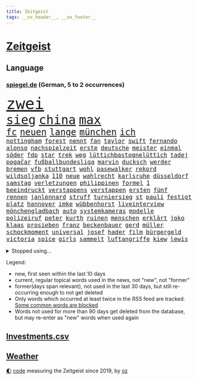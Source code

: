```yaml
---
title: Zeitgeist
tags: __no_header__, __no_footer__
---
```


# [Zeitgeist](https://oliz.io/zeitgeist/)

## Language

<h3><a href="https://www.spiegel.de" target="_blank">spiegel.de</a> (German, 5 to 2 occurrences)</h3>
<p style="font-family:monospace">
<span style="font-size:32pt"><a href="news_links.html#zwei" class="current">zwei</a></span>
<br>
<span style="font-size:25pt"><a href="news_links.html#sieg" class="current">sieg</a></span>
<span style="font-size:25pt"><a href="news_links.html#china" class="current">china</a></span>
<span style="font-size:25pt"><a href="news_links.html#max" class="current">max</a></span>
<br>
<span style="font-size:18pt"><a href="news_links.html#fc" class="current">fc</a></span>
<span style="font-size:18pt"><a href="news_links.html#neuen" class="current">neuen</a></span>
<span style="font-size:18pt"><a href="news_links.html#lange" class="current">lange</a></span>
<span style="font-size:18pt"><a href="news_links.html#münchen" class="current">münchen</a></span>
<span style="font-size:18pt"><a href="news_links.html#ich" class="current">ich</a></span>
<br>
<span style="font-size:12pt"><a href="news_links.html#nottingham" class="new">nottingham</a></span>
<span style="font-size:12pt"><a href="news_links.html#forest" class="new">forest</a></span>
<span style="font-size:12pt"><a href="news_links.html#nennt" class="current">nennt</a></span>
<span style="font-size:12pt"><a href="news_links.html#fan" class="current">fan</a></span>
<span style="font-size:12pt"><a href="news_links.html#taylor" class="current">taylor</a></span>
<span style="font-size:12pt"><a href="news_links.html#swift" class="current">swift</a></span>
<span style="font-size:12pt"><a href="news_links.html#fernando" class="new">fernando</a></span>
<span style="font-size:12pt"><a href="news_links.html#alonso" class="current">alonso</a></span>
<span style="font-size:12pt"><a href="news_links.html#nachspielzeit" class="current">nachspielzeit</a></span>
<span style="font-size:12pt"><a href="news_links.html#erste" class="current">erste</a></span>
<span style="font-size:12pt"><a href="news_links.html#deutsche" class="current">deutsche</a></span>
<span style="font-size:12pt"><a href="news_links.html#meister" class="current">meister</a></span>
<span style="font-size:12pt"><a href="news_links.html#einmal" class="current">einmal</a></span>
<span style="font-size:12pt"><a href="news_links.html#söder" class="current">söder</a></span>
<span style="font-size:12pt"><a href="news_links.html#fdp" class="current">fdp</a></span>
<span style="font-size:12pt"><a href="news_links.html#star" class="current">star</a></span>
<span style="font-size:12pt"><a href="news_links.html#trek" class="current">trek</a></span>
<span style="font-size:12pt"><a href="news_links.html#weg" class="current">weg</a></span>
<span style="font-size:12pt"><a href="news_links.html#lüttichbastognelüttich" class="new">lüttichbastognelüttich</a></span>
<span style="font-size:12pt"><a href="news_links.html#tadej" class="current">tadej</a></span>
<span style="font-size:12pt"><a href="news_links.html#pogačar" class="current">pogačar</a></span>
<span style="font-size:12pt"><a href="news_links.html#fußballbundesliga" class="current">fußballbundesliga</a></span>
<span style="font-size:12pt"><a href="news_links.html#marvin" class="new">marvin</a></span>
<span style="font-size:12pt"><a href="news_links.html#ducksch" class="new">ducksch</a></span>
<span style="font-size:12pt"><a href="news_links.html#werder" class="current">werder</a></span>
<span style="font-size:12pt"><a href="news_links.html#bremen" class="current">bremen</a></span>
<span style="font-size:12pt"><a href="news_links.html#vfb" class="current">vfb</a></span>
<span style="font-size:12pt"><a href="news_links.html#stuttgart" class="current">stuttgart</a></span>
<span style="font-size:12pt"><a href="news_links.html#wohl" class="current">wohl</a></span>
<span style="font-size:12pt"><a href="news_links.html#pasewalker" class="new">pasewalker</a></span>
<span style="font-size:12pt"><a href="news_links.html#rekord" class="current">rekord</a></span>
<span style="font-size:12pt"><a href="news_links.html#wildsoljanka" class="new">wildsoljanka</a></span>
<span style="font-size:12pt"><a href="news_links.html#110" class="current">110</a></span>
<span style="font-size:12pt"><a href="news_links.html#neue" class="current">neue</a></span>
<span style="font-size:12pt"><a href="news_links.html#wahlrecht" class="new">wahlrecht</a></span>
<span style="font-size:12pt"><a href="news_links.html#karlsruhe" class="current">karlsruhe</a></span>
<span style="font-size:12pt"><a href="news_links.html#düsseldorf" class="current">düsseldorf</a></span>
<span style="font-size:12pt"><a href="news_links.html#samstag" class="current">samstag</a></span>
<span style="font-size:12pt"><a href="news_links.html#verletzungen" class="current">verletzungen</a></span>
<span style="font-size:12pt"><a href="news_links.html#philippinen" class="current">philippinen</a></span>
<span style="font-size:12pt"><a href="news_links.html#formel" class="current">formel</a></span>
<span style="font-size:12pt"><a href="news_links.html#1" class="current">1</a></span>
<span style="font-size:12pt"><a href="news_links.html#beeindruckt" class="current">beeindruckt</a></span>
<span style="font-size:12pt"><a href="news_links.html#verstappens" class="new">verstappens</a></span>
<span style="font-size:12pt"><a href="news_links.html#verstappen" class="current">verstappen</a></span>
<span style="font-size:12pt"><a href="news_links.html#ersten" class="current">ersten</a></span>
<span style="font-size:12pt"><a href="news_links.html#fünf" class="current">fünf</a></span>
<span style="font-size:12pt"><a href="news_links.html#rennen" class="current">rennen</a></span>
<span style="font-size:12pt"><a href="news_links.html#janlennard" class="new">janlennard</a></span>
<span style="font-size:12pt"><a href="news_links.html#struff" class="new">struff</a></span>
<span style="font-size:12pt"><a href="news_links.html#turniersieg" class="current">turniersieg</a></span>
<span style="font-size:12pt"><a href="news_links.html#st" class="current">st</a></span>
<span style="font-size:12pt"><a href="news_links.html#pauli" class="current">pauli</a></span>
<span style="font-size:12pt"><a href="news_links.html#festigt" class="new">festigt</a></span>
<span style="font-size:12pt"><a href="news_links.html#platz" class="current">platz</a></span>
<span style="font-size:12pt"><a href="news_links.html#hannover" class="current">hannover</a></span>
<span style="font-size:12pt"><a href="news_links.html#imke" class="new">imke</a></span>
<span style="font-size:12pt"><a href="news_links.html#wübbenhorst" class="new">wübbenhorst</a></span>
<span style="font-size:12pt"><a href="news_links.html#liveinterview" class="new">liveinterview</a></span>
<span style="font-size:12pt"><a href="news_links.html#mönchengladbach" class="current">mönchengladbach</a></span>
<span style="font-size:12pt"><a href="news_links.html#auto" class="current">auto</a></span>
<span style="font-size:12pt"><a href="news_links.html#systemkameras" class="new">systemkameras</a></span>
<span style="font-size:12pt"><a href="news_links.html#modelle" class="current">modelle</a></span>
<span style="font-size:12pt"><a href="news_links.html#polizeiruf" class="current">polizeiruf</a></span>
<span style="font-size:12pt"><a href="news_links.html#peter" class="current">peter</a></span>
<span style="font-size:12pt"><a href="news_links.html#kurth" class="current">kurth</a></span>
<span style="font-size:12pt"><a href="news_links.html#ruinen" class="current">ruinen</a></span>
<span style="font-size:12pt"><a href="news_links.html#menschen" class="current">menschen</a></span>
<span style="font-size:12pt"><a href="news_links.html#erklärt" class="current">erklärt</a></span>
<span style="font-size:12pt"><a href="news_links.html#joko" class="new">joko</a></span>
<span style="font-size:12pt"><a href="news_links.html#klaas" class="current">klaas</a></span>
<span style="font-size:12pt"><a href="news_links.html#prosieben" class="current">prosieben</a></span>
<span style="font-size:12pt"><a href="news_links.html#franz" class="current">franz</a></span>
<span style="font-size:12pt"><a href="news_links.html#beckenbauer" class="current">beckenbauer</a></span>
<span style="font-size:12pt"><a href="news_links.html#gerd" class="current">gerd</a></span>
<span style="font-size:12pt"><a href="news_links.html#müller" class="current">müller</a></span>
<span style="font-size:12pt"><a href="news_links.html#schockmoment" class="new">schockmoment</a></span>
<span style="font-size:12pt"><a href="news_links.html#universal" class="current">universal</a></span>
<span style="font-size:12pt"><a href="news_links.html#josef" class="current">josef</a></span>
<span style="font-size:12pt"><a href="news_links.html#hader" class="new">hader</a></span>
<span style="font-size:12pt"><a href="news_links.html#film" class="current">film</a></span>
<span style="font-size:12pt"><a href="news_links.html#bürgergeld" class="current">bürgergeld</a></span>
<span style="font-size:12pt"><a href="news_links.html#victoria" class="current">victoria</a></span>
<span style="font-size:12pt"><a href="news_links.html#spice" class="current">spice</a></span>
<span style="font-size:12pt"><a href="news_links.html#girls" class="current">girls</a></span>
<span style="font-size:12pt"><a href="news_links.html#sammelt" class="current">sammelt</a></span>
<span style="font-size:12pt"><a href="news_links.html#luftangriffe" class="current">luftangriffe</a></span>
<span style="font-size:12pt"><a href="news_links.html#kiew" class="current">kiew</a></span>
<span style="font-size:12pt"><a href="news_links.html#lewis" class="current">lewis</a></span>
</p>
<details>
<summary>Stopped using...</summary>
<p class="former" style="font-size:12pt">
draußen(1277) normal(1277) protestiert(1277) schwedische(1277) coronavirus(1276) klima(1276) nein(1276) wehrt(1276) aussage(1275) coronakrise(1275) energien(1275) entschuldigt(1275) gewählt(1274) infektionen(1274) solidarität(1274) weltkrieg(1274) ausschreitungen(1273) erwägt(1273) vermehrt(1273) zahlreichen(1273) 26(1272) kohle(1272) teilnehmer(1272) übergriffe(1272) 50000(1271) covid(1271) jedem(1271) kennen(1271) pflege(1271) ruf(1271) verschieben(1271) verweigert(1271) 5(1270) entlastet(1270) flugzeuge(1270) gehalten(1270) jagd(1270) politisch(1270) prüft(1270) radikal(1270) drehen(1269) führerschein(1269) ifoinstitut(1269) parteichef(1269) sicherte(1269) ton(1269) vertrauen(1269) babys(1268) befürchten(1268) belarussische(1268) beschäftigte(1268) wechseln(1268) arbeitnehmer(1267) aufnehmen(1267) europäer(1267) fließt(1267) kanzleramt(1267) missbraucht(1267) berg(1266) fliehen(1266) erinnern(1265) erkrankt(1264) medikamente(1264) sache(1264) länge(1263) militärs(1263) wies(1263) 32(1262) bewährungsstrafe(1262) kim(1262) australische(1261) distanziert(1261) mieten(1261) rat(1261) wiederholt(1260) demokratische(1259) wirtschaftsministerium(1259) aufgegeben(1258) fortgesetzt(1258) nachfrage(1257) stadion(1256) brutal(1255) einschränkungen(1255) harten(1254) mission(1254) ökonomen(1252) außerhalb(1251) bestmarke(1251) sitzung(1251) 1000(1250) entschuldigung(1249) hinten(1249) bisherigen(1248) münster(1248) pfund(1248) heftiger(1247) rollt(1247) aufhalten(1246) konferenz(1245) kräfte(1245) verhandeln(1245) ähnlich(1245) händler(1244) entscheidet(1243) klasse(1237) dutzend(1234) katharina(1233) zeigten(1233) dauert(1231) günther(1229) verdoppelt(1222) sammeln(1214) rakete(1212) ungewöhnlichen(1210) heidelberg(1189) dankt(1187) umbau(1173) 95(1168) zustimmen(1166) belästigung(1141) investor(1098) long(1093) rumänien(1087) enthalten(1086) verlag(1086) geehrt(1074) klimaaktivisten(1070) jahresende(1029) fachkräftemangel(1020) lebensmitteln(1008) kroatien(1007) wellen(980) 120(966) schwarz(966) umkämpften(965) musks(957) exil(954) dax(945) moderner(943) gefiel(934) hawaii(933) nfl(919) bekräftigt(912) eingeführt(909) regierungschefin(900) schülerin(882) verteidiger(881) rande(867) erwiesen(842) öffentlichrechtlichen(836) bat(830) symbol(824) geschah(822) ben(820) inhalte(817) zusammenhalt(817) verringern(816) hinzu(814) verschwinden(812) schwieriger(811) soldat(809) streiken(796) herausgefunden(787) oppositionellen(777) brüder(775) samt(773) jennifer(768) zugenommen(762) schneiden(760) erneuerbare(756) langsam(750) patrick(743) ungewiss(743) besetzten(736) heiß(705) aufeinander(698) unterlag(696) gefällt(688) exuspräsident(684) japanische(678) belegt(673) kühnert(673) besseren(667) sexuell(667) mitarbeitende(666) profi(653) grün(651) spitzt(651) ängste(646) 27jährige(637) stören(633) verträge(625) werben(602) traten(599) strenge(594) bach(593) boni(578) machtmissbrauch(570) kollege(562) pjöngjang(540) staatsanwalt(540) urteilt(539) razzien(533) karriereberaterin(532) fraktionschef(526) schwarzer(526) umfassende(526) überzeugte(521) spacex(515) geschmack(514) spielzeug(514) äußerung(510) ig(509) metall(509) gesprengt(505) singt(505) unerlaubt(501) finanzaufsicht(496) lauter(489) jong(486) un(486) machtkampf(485) gekündigt(480) marcel(478) manipulierte(474) opfers(473) größeren(471) mag(463) rekordhoch(462) day(460) nizza(460) erfährt(458) emotionale(452) 18jähriger(451) interessante(451) prozesse(448) geschadet(446) ausstand(443) gedenken(443) junta(438) bewahren(437) alcaraz(436) jene(436) übungen(435) erneuter(431) 52(430) nicolas(429) technologie(428) weimar(427) eskalierte(426) wahlsieger(415) verzögerung(414) vorwurfs(414) geschnappt(410) 150000(408) menschliche(406) niger(404) duisburg(394) gestreikt(394) 30000(391) eingeladen(388) laden(388) gesprächen(386) atomwaffen(384) optionen(383) begangen(382) denkmal(380) beschreiben(377) w(377) errichten(375) bundesligist(371) heimlich(371) beides(369) hauseigentümer(369) wiedergewählt(369) länderspiele(368) 88(367) gekürt(367) linkspartei(367) arten(366) portal(366) 13jährige(364) schnellere(364) lebenden(360) solar(356) behaupten(355) stuft(355) verlobt(354) amtsinhaber(349) ost(347) konkret(346) zeitung(345) ikone(343) eingeschlagen(342) usamerikanische(340) fühlte(339) chicago(338) berühmtesten(333) miese(333) radikalisierung(331) schief(330) gegnern(329) unterbrochen(329) kretschmer(324) protestierten(322) neuwahlen(319) drogenhandel(315) vorgenommen(315) angelegt(311) einwanderung(309) jüdischer(307) partien(307) gestrandet(306) henry(305) blockierte(303) objekte(300) familienvater(296) schlucht(296) abschaffen(295) bundesarbeitsgericht(294) herkunft(294) missstände(293) errichtet(292) zwanzig(289) sanieren(287) vorbilder(286) philosoph(285) plattformen(285) telefon(285) zügen(285) gündoğan(284) i̇lkay(284) drückt(282) fernwärme(282) weltspitze(281) berufen(280) gleichermaßen(279) schleppend(279) massiver(278) werner(278) präsidentenwahl(277) ausreichend(273) burger(273) soziologe(273) effizienter(272) ehre(272) verlief(272) abu(267) rekonstruiert(267) vertrauter(267) blumen(264) luka(264) marokko(260) perfide(260) postbank(259) seele(259) zwölfjährige(259) bodensee(258) heim(258) iphone(256) klassische(256) andré(255) atlanta(255) beigesetzt(255) unterscheiden(254) üppige(254) einzuführen(253) nächster(252) wertschätzung(252) zerbrochen(252) dhabi(251) geflohen(250) angefeindet(249) milliardenschweres(249) kultusminister(247) geprüft(243) netanyahus(243) erschien(242) kranke(241) beschwört(240) erfinden(240) mächtigsten(240) psyche(240) kanzlerpartei(239) exklusive(237) abzusetzen(235) betriebe(235) ungefährlich(235) bestens(234) sozial(234) verglichen(234) zweifelt(233) repression(232) unerwartet(232) reicher(231) tätig(231) körperliche(228) gebürtige(227) erpressung(224) karlsruher(224) nordkoreas(219) vorstände(217) ärgert(217) schwachen(216) pannen(215) evergrande(214) kontrollverlust(214) immobilienkrise(213) verunglückte(213) vertreiben(212) teslas(211) thiel(211) indiz(210) lahmlegen(210) feste(208) dient(207) 23jährigen(204) spdgeneralsekretär(204) katzen(203) müde(203) 99(202) frisches(202) filmpreis(201) explodierte(200) appellieren(199) gastronomie(197) höhle(197) estlands(196) kallas(196) leitung(195) milliardenhöhe(195) anschein(194) dallas(194) kräftiger(194) ständige(194) chip(193) dončić(193) sekunde(193) kehrtwende(191) zulauf(191) flüchtlingspolitik(190) millionensumme(189) geschäftspartner(188) übernahm(188) grenzregion(187) leitzins(187) längerem(187) verschickt(187) sanitäter(186) zugverkehr(186) 54jähriger(185) ägyptens(185) betriebsrat(184) eindämmen(184) eustaaten(184) norwegischen(184) geklappt(183) kanadier(181) belgrad(178) bulls(178) einiger(178) störungen(178) flieht(177) index(176) lahmgelegt(176) olympiaqualifikation(176) branson(175) husten(175) journal(175) klarheit(175) popkultur(175) verleihen(174) ablehnung(173) andrij(173) angerufen(173) geschleudert(173) bas(172) bevorstehen(172) bundestagspräsidentin(172) bärbel(172) immobilienriesen(172) stadtzentrum(172) begründet(171) versuche(171) kongress(170) oberlandesgericht(169) hoffnungszeichen(168) jordanien(168) treibstofflager(168) gestorbenen(167) wiedervereinigung(167) fähigkeiten(166) angeschlagen(164) raketenbeschuss(164) dreistellige(163) inselkette(162) ortschaften(162) überraschende(162) fröhlich(161) wohnraum(161) regierungserklärung(160) vulkanausbruch(160) migrationshintergrund(159) cottbus(157) exchef(157) kracht(156) luxushotel(156) afghanen(155) sicherheitsgründen(155) sympathien(155) tatortvote(154) mogelpackung(153) baukosten(152) hamaskommandeur(152) symbolen(152) wahlsieg(152) dokument(151) flugverkehr(151) vorläufige(151) bereiten(147) furchtbar(147) neonazis(147) 270(146) inspiration(145) warnstreik(145) anreize(144) mangelt(144) angestrebte(143) marc(143) einheitliche(142) kiboom(141) 60000(140) natopartner(139) ernsthafte(138) lieferkettengesetz(137) abgeraten(136) empfehlungen(136) schwachstellen(136) portugals(135) wisconsin(135) aufwand(134) bären(134) erfolgsserie(134) jährliche(134) verkleidet(134) kleider(133) torjäger(133) itzehoe(132) nuklearwaffen(132) 2012(131) bertelsmann(131) habecks(131) jegliche(131) staatsanwälte(131) zerschlagung(131) airports(130) touristenattraktion(130) toleranz(129) gedrängt(128) lava(127) vollzieht(127) mavericks(126) prägenden(126) autorität(125) ließe(125) gedenkfeier(124) geplantes(124) krankenhausreform(124) oscars(124) prämie(124) selbstverteidigung(124) zugreifen(124) überlastung(124) christlichen(123) denke(123) einsame(123) muhammad(123) vernunft(123) bahnstreik(121) klugen(121) spoiler(121) wahnsinn(121) armin(120) genügend(120) taurusfrage(120) usverteidigungsminister(120) landwirtschaftsminister(119) verhelfen(119) abgewickelt(118) argument(118) berufsgruppen(118) demnächst(118) renten(118) verfallen(118) verstört(118) weine(118) bundestags(117) kalabrien(117) kühe(117) milder(117) notlage(117) krankenpfleger(116) längeren(116) notbremse(116) straftäter(116) erstarken(115) nass(115) freddie(114) güterverkehr(114) mercury(114) stoffe(114) legende(113) norbert(113) oscarpreisträgerin(113) bestehe(112) exprofi(112) niko(112) regierungskoalition(112) gier(111) komponisten(111) konservativer(111) skispringen(111) zone(111) eingeschlossenen(110) konstantin(110) stralsund(110) zuversichtlich(110) agentur(109) falle(109) versteht(109) erleichterung(108) schleswigholsteinischen(108) handtaschen(107) schusswunden(107) starkem(107) verhältnisse(107) weiblich(107) fernzüge(106) flugreisende(106) player(106) arbeitgebern(105) beschränken(105) kernenergie(104) staatssekretär(104) verzicht(104) 68(103) grandslamsiegerin(103) klavier(103) tiefsten(103) uspolitiker(103) comingout(101) gezahlt(101) lastenräder(101) weggefährten(101) herstellen(100) alkoholkonsum(99) aufstiegsrennen(99) boerne(99) kontrollgremium(99) kremlgegner(99) luftalarm(99) mikro(99) nominierungen(99) notaufnahme(99) zögert(99) österreicher(99) co₂speicherung(98) finanziellen(98) inszenierung(98) machtwechsel(98) medienhäuser(98) stilikone(98) tate(98) bundeswehrsoldaten(97) gerissen(97) stürmt(97) skispringer(96) verschenken(96) füllen(95) konsumenten(95) belgorod(94) brehme(94) eulieferkettengesetz(94) kandidatin(94) viertelfinale(94) gestresst(93) sekeinsatz(93) eilantrag(92) masters(92) pavlović(92) ausgelagert(91) eughurteil(91) geringere(91) kulturbetriebs(91) lauten(91) niklas(91) süle(91) erholt(90) hilfreich(90) huthimilizen(90) jensen(90) menschenhandel(90) touren(90) transaktion(90) vorsatz(90) ausläuft(89) beitrittsgespräche(89) berufe(89) erfahrene(89) grundschülern(89) kinderpornografie(89) mitteilung(89) muskeln(89) protestaktionen(89) rumäniens(89) schaffe(89) schwarzgrün(89) stiller(89) ärgern(89) 136(88) bastian(88) baumarkt(88) erarbeiten(88) gastronomen(88) hansa(88) jeans(88) nvidia(88) taipeh(88) bootsunglück(87) sand(87) verschwörung(87) abruptes(86) betreuung(86) ex30(86) klubwm(86) kunstwerk(86) langlebig(86) nussbaum(86) volvo(86) artillerie(85) heiratsantrag(85) schmid(85) arbeitskämpfe(84) berücksichtigt(84) einrichten(84) kopfgeld(84) patriotismus(84) prima(84) ruiniert(84) duellen(83) gesetzliche(83) körperlich(83) militärdienst(83) oldies(83) ranghohes(83) sturmfluten(83) verschuldet(83) ardserie(82) beisammen(82) rico(82) verstörende(82) üppig(82) ausgestellt(81) cotrainer(81) drangen(81) helme(81) spitzenkoch(81) abgeworfen(80) ampeln(80) drohten(80) kabul(80) traditionen(80) chocolat(79) dazwischen(79) einwegplastik(79) gefürchtet(78) segen(78) vorsorglich(78) anreiz(77) dankbarkeit(77) generals(77) hoteliers(77) spiegelnewsletter(77) unangenehm(77) untersuchungskommission(77) flugzeugträger(76) hermès(76) ilkay(76) justizministerium(76) kompaktsuv(76) rückwirkend(76) testspiele(76) verließen(76) verstorbene(76) weiblicher(76) zulasten(76) zurückzukehren(76) 2009(75) cross(75) ernährungswissenschaftlerin(75) gewaltiger(75) giftigsten(75) hebei(75) predigt(75) strategischer(75) yuval(75) bürgerrat(74) françoise(74) hauch(74) immobilienkredite(74) informieren(74) kaltes(74) energieministerin(73) holten(73) nachzudenken(73) playoffkurs(73) schalkes(73) zeitenwende(73) ruandamodell(72) unonothilfekoordinator(72) anwesend(71) ausgang(71) eon(71) fehlenden(71) fluglinien(71) gekracht(71) marlene(71) millionenerbin(71) ministerien(71) pontifex(71) zuwendungen(71) bauerndemos(70) geschwiegen(70) gras(70) günstigeren(70) jobcentern(70) komplexen(70) rüsten(70) sexarbeiterin(70) übung(70) angekündigten(69) gleichaltrigen(69) phantom(69) sinkflug(69) überraschen(69) bundestrainers(68) gegenmaßnahmen(68) högl(68) quarterback(68) trainersuche(68) vereinnahmung(68) wehrbeauftragte(68) 737(67) argumente(67) bauernhof(67) dreist(67) engelhorn(67) festgenommene(67) handballer(67) hungertod(67) lautstark(67) leidenschaftlich(67) londons(67) neuheiten(67) stillstehen(67) unbezahlbar(67) vorwirft(67) wienerin(67) winterstürme(67) alkoholfreie(66) angehen(66) entscheidender(66) jugendtrainer(66) landwirt(66) sondersitzung(66) vision(66) ball(65) erezepte(65) nachholbedarf(65) senator(65) shein(65) unwort(65) werks(65) überzeugendem(65) gesundheitsanwendungen(64) hauptgründe(64) lokführerstreik(64) palmen(64) route(64) satelliten(64) trab(64) umwirbt(64) dolomiten(63) grindavik(63) liebesleben(63) mittelfeldspielerin(63) schneesturm(63) stromausfällen(63) verkehrschaos(63) bildungsministerin(62) heißluftballon(62) sparprogramm(62) bezogen(61) hose(61) hunderter(61) indes(61) taurusmarschflugkörper(61) unwohl(61) aryna(60) freigeben(60) groteske(60) legitim(60) sabalenka(60) zeitweilig(60) ärztliche(60) oberfranken(59) sonderlich(59) vergewaltigungen(59) 2028(58) liverpools(58) rundfunk(58) zeugnis(58) angehoben(57) hang(57) hexe(57) mähroboter(57) uvalde(57) ideale(56) montagmorgen(56) offizier(56) startplatz(56) angesetzt(55) dänischem(55) insolvente(55) picasso(55) spdparteichef(55) verteidigungsplan(55) atemnot(54) biosprit(54) demonstrierten(54) go(54) reichenhall(54) streng(54) menschheitsgeschichte(53) pannenserie(53) rückstände(53) tenor(53) unheimliche(53) unkonzentriert(53) wildschwein(53) bürokratischen(52) erfolgsspur(52) fahrtauglichkeitstest(52) gewagt(52) spendenkampagne(52) bundesgesundheitsminister(51) d(51) hallen(51) karibik(51) maßstäbe(51) nordic(51) umweg(51) verprügelt(51) vitamin(51) australier(50) binden(50) fa(50) gespött(50) lebenslang(50) reimann(50) simone(50) weint(50) benkopleite(49) einzufrieren(49) frühlingsgefühle(49) hing(49) immobilienkonzerns(49) illinois(48) trotzig(48) vergütung(48) 170(47) 73(47) auseinanderliegen(47) ausgewählte(47) beobachtungen(47) beschränkt(47) exfreund(47) israelgazakriegs(47) konstruiert(47) neigung(47) sahelzone(47) tee(47) telegraph(47) verirrte(47) eurichtlinie(46) fani(46) gebote(46) justin(46) missouri(46) timberlake(46) willis(46) ampelfraktionen(45) anklägerin(45) posse(45) weimarer(45) empfindlich(44) marmelade(44) mexikostadt(44) oberärztin(44) vorgetäuschten(44) ansonsten(43) by(43) hunderttausend(43) innerlich(43) kaufzurückhaltung(43) quarantäne(43) spontan(43) produkten(42) umzubauen(42) 74(41) bezirksstaatsanwältin(41) ermittelnde(41) genz(41) geschlechter(41) krankenwagen(41) lösten(41) niederzulegen(41) strafverfolgung(41) unterstützern(41) vorschrift(41) autokonzerne(40) camp(40) erleichterungen(40) altersgrenze(39) anika(39) aufheben(39) bahncard(39) fragte(39) hartmann(39) klischees(39) nebenwirkungen(39) rodrigo(39) verkürzte(39) verzögern(39) wangerooge(39) aufpreis(38) cordula(38) co₂emissionen(38) klimaziel(38) korsika(38) ohren(38) originelle(38) spektakels(38) unionschef(38) verpflichtungen(38) verstorbenem(38) wahlfarce(38) betriebsratswahl(37) essstörungen(37) kaltem(37) muslimfeindlichkeit(37) natomitglieder(37) tierschützern(37) täuscht(37) washingtons(37) apotheker(36) ausnahmsweise(36) kw(36) sohns(36) anrichten(35) gerichtsentscheidung(35) kaja(35) nutzerinnen(35) promille(35) torpediert(35) ursprung(35) vertragen(35) wogen(35) üppiger(35) 001(34) auszüge(34) geländer(34) menschenrechtsaktivistin(34) strebt(34) änderte(34) 42jährigen(33) abwechslung(33) cdulandrat(33) falschinformationen(33) faszinieren(33) magnus(33) nachwuchsbasketballer(33) oberhausen(33) rheinmetall(33) teslawerk(33) alpha(32) elizabeth(32) klarmachen(32) mitmachen(31) spitzenverdienern(31) stamm(31) untergräbt(31) begnügen(30) chefcoach(30) herzogin(30) kusminow(30) oberpfalz(30) rückruf(30) selbstverständlich(30) tods(30) tränende(30) angekündigte(29) biathlet(29) germany’s(29) minderheitsregierung(29) multimillionär(29) next(29) tauruslieferung(29) thcgrenzwert(29) ussenator(29) biopics(28) deserteur(28) exfußballer(28) fsb(28) gesuchten(28) irritationen(28) kinderbüchern(28) niederländisches(28) putsch(28) zuschauerrolle(28) zweitligisten(28) blume(27) einsammeln(27) privatunternehmen(27) reddit(27) redner(27) taurusmarschflugkörpern(27) verbesserungen(27) vermutung(27) wahres(27) österreichers(27) 1972(26) installieren(26) schicke(26) wasserstoffaffäre(26) zendaya(26) abgesägt(25) gerührt(25) komfortzone(25) marktwirtschaft(25) übergroße(25) möglichkeit(24) speicherung(24) eindhoven(23) gerichtet(23) interest(23) märkte(23) psv(23) douglas(22) favorisierten(22) frauchen(22) fremden(22) hansböcklerstiftung(22) nemesis(22) zecken(22) ablehnt(21) buettner(21) cduspitzenkandidat(21) erneuerbarer(21) handgemenge(21) henric(21) irina(21) kürze(21) leib(21) lützerath(21) schumer(21) signagläubiger(21) teslafabrik(21) trocknen(21) demütigung(20) elterntaxis(20) garden(20) lunge(20) philosophie(20) rosiges(20) cochefin(19) klettert(19) tankred(19) verlagen(19) alleingang(18) bundeswehrsoldat(18) ersatz(18) filmschaffende(18) inhalten(18) milliardärs(18) staatspräsident(18) unangemessen(18) fotografieren(17) komponierte(17) offenhalten(17) rannte(17) baumhäuser(16) beitragszahler(16) demokratischer(16) montenegro(16) rennens(16) tablets(16) taurusleak(16) ungenutzt(16) wandels(16) wiedergutmachung(16) 18jährigen(15) argumentation(15) australischen(15) busbahnhof(15) ermöglichte(15) kleinkinder(15) raste(15) sulayem(15) ampelpolitiker(14) auswärts(14) bug(14) ferkel(14) flugzeugbauer(14) hinterlegt(14) kabinenwand(14) kompetenzen(14) lebensbedrohlich(14) männlich(14) todesstoß(14) tvinterview(14) abzuwerfen(13) bereitstellen(13) exrafterroristen(13) imageschaden(13) kohlendioxid(13) langweilig(13) niedrigere(13) rupert(13) speichern(13) stechen(13) verpackungen(13) beschimpfen(12) abwerfen(11) alters(11) anthropozän(11) erdzeitalter(11) schüren(11) steigflug(11) streikrechts(11) unsichere(11) verfassungswidrig(11) wirecardskandal(11)
</p>
</details>
<p>Legend:
<ul>
<li><span class="new">new</span>, first seen within the last 10 days</li>
<li><span class="current">current</span>, regular topical words used in the news, not "new", not "former"</li>
<li><span class="former">former(days span relevant)</span>, not used in the last 30 days, but still re-occurring enough to not get deleted</li>
<li>Only words which occurred at least twice in the RSS feed are tracked. <a href="language/filters.py">Some common words are blocked</a></li>
<li>Words not used for more than 90 days get deleted from the database, but may re-enter as "new" words when used again</li>
</ul>
</p>

## [Investments](investments.html)[.csv](investments.csv)

## [Weather](weather.html)

<footer>
<a href="javascript:toggleTheme()" class="nav">🌓</a>
<a href="https://github.com/ooz/zeitgeist">code</a> measuring the Zeitgeist since 2019, by <a href="https://oliz.io">oz</a>
</footer>
